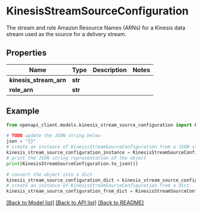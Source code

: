 # KinesisStreamSourceConfiguration

The stream and role Amazon Resource Names (ARNs) for a Kinesis data stream used as the source for a delivery stream.

## Properties

Name | Type | Description | Notes
------------ | ------------- | ------------- | -------------
**kinesis_stream_arn** | **str** |  | 
**role_arn** | **str** |  | 

## Example

```python
from openapi_client.models.kinesis_stream_source_configuration import KinesisStreamSourceConfiguration

# TODO update the JSON string below
json = "{}"
# create an instance of KinesisStreamSourceConfiguration from a JSON string
kinesis_stream_source_configuration_instance = KinesisStreamSourceConfiguration.from_json(json)
# print the JSON string representation of the object
print(KinesisStreamSourceConfiguration.to_json())

# convert the object into a dict
kinesis_stream_source_configuration_dict = kinesis_stream_source_configuration_instance.to_dict()
# create an instance of KinesisStreamSourceConfiguration from a dict
kinesis_stream_source_configuration_from_dict = KinesisStreamSourceConfiguration.from_dict(kinesis_stream_source_configuration_dict)
```
[[Back to Model list]](../README.md#documentation-for-models) [[Back to API list]](../README.md#documentation-for-api-endpoints) [[Back to README]](../README.md)


